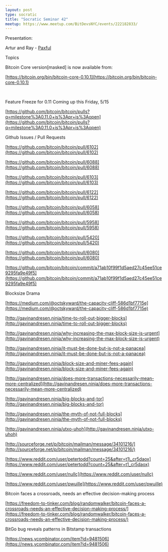 ```yaml
---
layout: post
type: socratic
title: "Socratic Seminar 42"
meetup: https://www.meetup.com/BitDevsNYC/events/222182833/
---
```


Presentation:

Artur and Ray - [Paxful](https://paxful.com/)

Topics

Bitcoin Core version\[masked\] is now available from:

[](https://bitcoin.org/bin/bitcoin-core-0.10.1)[https://bitcoin.org/bin/bitcoin-core-0.10.1](https://bitcoin.org/bin/bitcoin-core-0.10.1)

[  
](https://bitcoin.org/bin/bitcoin-core-0.10.1)

Feature Freeze for 0.11 Coming up this Friday, 5/15

[](https://github.com/bitcoin/bitcoin/pulls?q=milestone%3A0.11.0+is%3Apr+is%3Aopen)[https://github.com/bitcoin/bitcoin/pulls?q=milestone%3A0.11.0+is%3Apr+is%3Aopen](https://github.com/bitcoin/bitcoin/pulls?q=milestone%3A0.11.0+is%3Apr+is%3Aopen)

Github Issues / Pull Requests

[](https://github.com/bitcoin/bitcoin/pull/6102)[https://github.com/bitcoin/bitcoin/pull/6102](https://github.com/bitcoin/bitcoin/pull/6102)

[](https://github.com/bitcoin/bitcoin/pull/6088)[https://github.com/bitcoin/bitcoin/pull/6088](https://github.com/bitcoin/bitcoin/pull/6088)

[](https://github.com/bitcoin/bitcoin/pull/6103)[https://github.com/bitcoin/bitcoin/pull/6103](https://github.com/bitcoin/bitcoin/pull/6103)

[](https://github.com/bitcoin/bitcoin/pull/6122)[https://github.com/bitcoin/bitcoin/pull/6122](https://github.com/bitcoin/bitcoin/pull/6122)

[](https://github.com/bitcoin/bitcoin/pull/6058)[https://github.com/bitcoin/bitcoin/pull/6058](https://github.com/bitcoin/bitcoin/pull/6058)

[](https://github.com/bitcoin/bitcoin/pull/5958)[https://github.com/bitcoin/bitcoin/pull/5958](https://github.com/bitcoin/bitcoin/pull/5958)

[](https://github.com/bitcoin/bitcoin/pull/5420)[https://github.com/bitcoin/bitcoin/pull/5420](https://github.com/bitcoin/bitcoin/pull/5420)

[](https://github.com/bitcoin/bitcoin/pull/6080)[https://github.com/bitcoin/bitcoin/pull/6080](https://github.com/bitcoin/bitcoin/pull/6080)

[](https://github.com/bitcoin/bitcoin/commit/a71ab10f99f1d5aed27c45ee51ce9295fa9e49f5)[https://github.com/bitcoin/bitcoin/commit/a71ab10f99f1d5aed27c45ee51ce9295fa9e49f5](https://github.com/bitcoin/bitcoin/commit/a71ab10f99f1d5aed27c45ee51ce9295fa9e49f5)

Blocksize Drama

[](https://medium.com/@octskyward/the-capacity-cliff-586d1bf7715e)[https://medium.com/@octskyward/the-capacity-cliff-586d1bf7715e](https://medium.com/@octskyward/the-capacity-cliff-586d1bf7715e)

[](http://gavinandresen.ninja/time-to-roll-out-bigger-blocks)[http://gavinandresen.ninja/time-to-roll-out-bigger-blocks](http://gavinandresen.ninja/time-to-roll-out-bigger-blocks)

[](http://gavinandresen.ninja/why-increasing-the-max-block-size-is-urgent)[http://gavinandresen.ninja/why-increasing-the-max-block-size-is-urgent](http://gavinandresen.ninja/why-increasing-the-max-block-size-is-urgent)

[](http://gavinandresen.ninja/it-must-be-done-but-is-not-a-panacea)[http://gavinandresen.ninja/it-must-be-done-but-is-not-a-panacea](http://gavinandresen.ninja/it-must-be-done-but-is-not-a-panacea)

[](http://gavinandresen.ninja/block-size-and-miner-fees-again)[http://gavinandresen.ninja/block-size-and-miner-fees-again](http://gavinandresen.ninja/block-size-and-miner-fees-again)

[](http://gavinandresen.ninja/does-more-transactions-necessarily-mean-more-centralized)[http://gavinandresen.ninja/does-more-transactions-necessarily-mean-more-centralized](http://gavinandresen.ninja/does-more-transactions-necessarily-mean-more-centralized)

[](http://gavinandresen.ninja/big-blocks-and-tor)[http://gavinandresen.ninja/big-blocks-and-tor](http://gavinandresen.ninja/big-blocks-and-tor)

[](http://gavinandresen.ninja/the-myth-of-not-full-blocks)[http://gavinandresen.ninja/the-myth-of-not-full-blocks](http://gavinandresen.ninja/the-myth-of-not-full-blocks)

[](http://gavinandresen.ninja/utxo-uhoh)[http://gavinandresen.ninja/utxo-uhoh](http://gavinandresen.ninja/utxo-uhoh)

[](http://sourceforge.net/p/bitcoin/mailman/message/34101216/)[http://sourceforge.net/p/bitcoin/mailman/message/34101216/](http://sourceforge.net/p/bitcoin/mailman/message/34101216/)

[](https://www.reddit.com/user/petertodd?count=25&after=t1_cr5daox)[https://www.reddit.com/user/petertodd?count=25&after=t1\_cr5daox](https://www.reddit.com/user/petertodd?count=25&after=t1_cr5daox)

[](https://www.reddit.com/user/nullc)[https://www.reddit.com/user/nullc](https://www.reddit.com/user/nullc)

[](https://www.reddit.com/user/pwuille)[https://www.reddit.com/user/pwuille](https://www.reddit.com/user/pwuille)

Bitcoin faces a crossroads, needs an effective decision-making process

[](https://freedom-to-tinker.com/blog/randomwalker/bitcoin-faces-a-crossroads-needs-an-effective-decision-making-process/)[https://freedom-to-tinker.com/blog/randomwalker/bitcoin-faces-a-crossroads-needs-an-effective-decision-making-process/](https://freedom-to-tinker.com/blog/randomwalker/bitcoin-faces-a-crossroads-needs-an-effective-decision-making-process/)

BitGo bug reveals patterns in Bitstamp transactions

[](https://news.ycombinator.com/item?id=9481506)[https://news.ycombinator.com/item?id=9481506](https://news.ycombinator.com/item?id=9481506)
